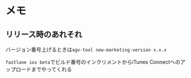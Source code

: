 # メモ

## リリース時のあれそれ

バージョン番号上げるときは`agv-tool new-marketing-version x.x.x`

`fastlane ios beta`でビルド番号のインクリメントからiTunes Connectへのアップロードまでやってくれる

